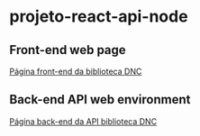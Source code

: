 # projeto-react-api-node

## Front-end web page
[Página front-end da biblioteca DNC](https://bookstore-dnc-api-front.vercel.app/livros)

## Back-end API web environment
[Página back-end da API biblioteca DNC]([https://bookstore-dnc-api-front.vercel.app/livros](https://bookstore-dnc-api.vercel.app/doc/#/Livro/post_livros_cadastro)https://bookstore-dnc-api.vercel.app/doc/)
